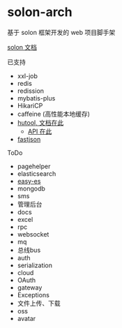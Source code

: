 # solon-arch
基于 solon 框架开发的 web 项目脚手架

[solon 文档](https://solon.noear.org/article/learn-start)

已支持

- xxl-job
- redis
- redission
- mybatis-plus
- HikariCP
- caffeine (高性能本地缓存)
- [hutool, 文档在此](https://www.hutool.cn/docs/#/) 
  - [API 在此](https://apidoc.gitee.com/dromara/hutool/)
- [fastjson](https://github.com/alibaba/fastjson)

ToDo

- pagehelper
- elasticsearch
- [easy-es](https://www.easy-es.cn/pages/7ead0d/#%E7%AE%80%E4%BB%8B)
- mongodb
- sms
- 管理后台
- docs
- excel
- rpc
- websocket
- mq
- 总线bus
- auth
- serialization
- cloud
- OAuth
- gateway
- Exceptions
- 文件上传、下载
- oss
- avatar